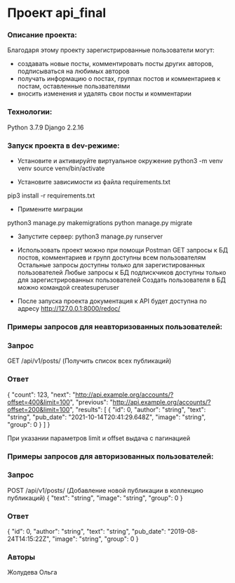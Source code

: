 # Проект api_final
### Описание проекта:
Благодаря этому проекту зарегистрированные пользователи  могут:
 - создавать новые посты, комментировать посты других авторов, подписываться на любимых авторов
 - получать информацию о постах, группах постов и комментариев к постам, оставленные пользвателями
 - вносить изменения и удалять свои посты и комментарии


### Технологии:
Python 3.7.9
Django 2.2.16
### Запуск проекта в dev-режиме:
- Установите и активируйте виртуальное окружение
python3 -m venv venv
source venv/bin/activate

- Установите зависимости из файла requirements.txt

pip3 install -r requirements.txt

- Примените миграции

python3 manage.py makemigrations
python manage.py migrate

- Запустите сервер:
python3 manage.py runserver

- Использовать проект можно при помощи Postman
GET запросы к БД постов, комментариев и групп доступны всем пользователям
Остальные запросы доступны только для зарегистированных пользователей 
Любые запросы к БД подпискчиков доступны только для зарегистрированных пользователей
Создать пользователя в БД можно командой createsuperuser

- После запуска проекта документация к API будет доступна по адресу http://127.0.0.1:8000/redoc/

### Примеры запросов для неавторизованных пользователей:
### Запрос 
GET /api/v1/posts/ (Получить список всех публикаций)

### Ответ 
{
"count": 123,
"next": "http://api.example.org/accounts/?offset=400&limit=100",
"previous": "http://api.example.org/accounts/?offset=200&limit=100",
"results": [
{
"id": 0,
"author": "string",
"text": "string",
"pub_date": "2021-10-14T20:41:29.648Z",
"image": "string",
"group": 0
}
]
}

При указании параметров limit и offset выдача с пагинацией

### Примеры запросов для авторизованных пользователей:
### Запрос
POST /api/v1/posts/ (Добавление новой публикации в коллекцию публикаций)
{
"text": "string",
"image": "string",
"group": 0
}
### Ответ
{
"id": 0,
"author": "string",
"text": "string",
"pub_date": "2019-08-24T14:15:22Z",
"image": "string",
"group": 0
}

### Авторы
Жолудева Ольга
